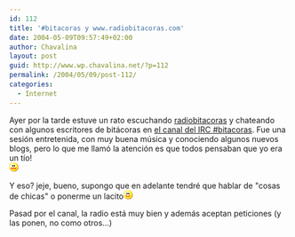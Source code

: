 ```yaml
---
id: 112
title: '#bitacoras y www.radiobitacoras.com'
date: 2004-05-09T09:57:49+02:00
author: Chavalina
layout: post
guid: http://www.wp.chavalina.net/?p=112
permalink: /2004/05/09/post-112/
categories:
  - Internet
---
```

Ayer por la tarde estuve un rato escuchando <a href="http://www.radiobitacoras.com/" target="_blank">radiobitacoras</a> y chateando con algunos escritores de bitácoras en <a href="http://www.bitacoras.com/chat/" target="_blank">el canal del IRC #bitacoras</a>. Fue una sesión entretenida, con muy buena música y conociendo algunos nuevos blogs, pero lo que me llamó la atención es que <span class="alguien">todos pensaban que yo era un tío!</span>  
<img src="/imagenes/emoticonos/asqueado.gif" alt="uag" width="16" height="16" /> 

Y eso? jeje, bueno, supongo que en adelante tendré que hablar de "cosas de chicas" o ponerme un lacito<img src="/imagenes/emoticonos/sonrisa.gif" alt="sonrisa" width="16" height="16" /> 

Pasad por el canal, la radio está muy bien y además aceptan peticiones (y las ponen, no como otros…)